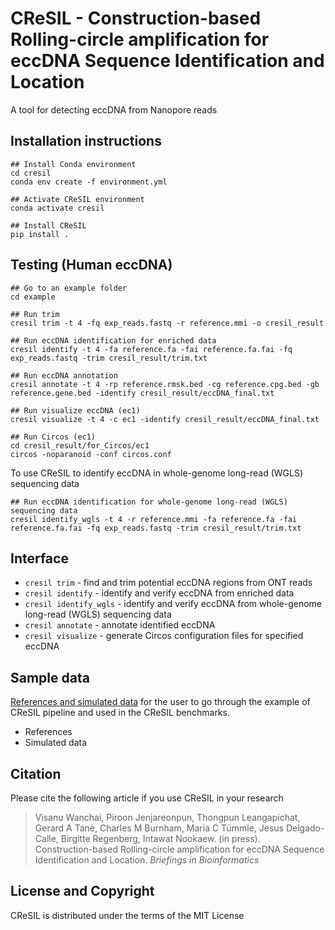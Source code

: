 # CReSIL - Construction-based Rolling-circle amplification for eccDNA Sequence Identification and Location

A tool for detecting eccDNA from Nanopore reads



## Installation instructions
```
## Install Conda environment
cd cresil
conda env create -f environment.yml

## Activate CReSIL environment
conda activate cresil

## Install CReSIL
pip install .
```

## Testing (Human eccDNA)
```
## Go to an example folder
cd example

## Run trim 
cresil trim -t 4 -fq exp_reads.fastq -r reference.mmi -o cresil_result

## Run eccDNA identification for enriched data
cresil identify -t 4 -fa reference.fa -fai reference.fa.fai -fq exp_reads.fastq -trim cresil_result/trim.txt

## Run eccDNA annotation
cresil annotate -t 4 -rp reference.rmsk.bed -cg reference.cpg.bed -gb reference.gene.bed -identify cresil_result/eccDNA_final.txt

## Run visualize eccDNA (ec1)
cresil visualize -t 4 -c ec1 -identify cresil_result/eccDNA_final.txt

## Run Circos (ec1)
cd cresil_result/for_Circos/ec1
circos -noparanoid -conf circos.conf
```

To use CReSIL to identify eccDNA in whole-genome long-read (WGLS) sequencing data

```
## Run eccDNA identification for whole-genome long-read (WGLS) sequencing data
cresil identify_wgls -t 4 -r reference.mmi -fa reference.fa -fai reference.fa.fai -fq exp_reads.fastq -trim cresil_result/trim.txt
```

## Interface
 - `cresil trim` - find and trim potential eccDNA regions from ONT reads
 - `cresil identify` - identify and verify eccDNA from enriched data
 - `cresil identify_wgls` - identify and verify eccDNA from whole-genome long-read (WGLS) sequencing data
 - `cresil annotate` - annotate identified eccDNA
 - `cresil visualize` - generate Circos configuration files for specified eccDNA

## Sample data
[References and simulated data](https://app.box.com/s/5leixacmp1xx8qs7qtcuyz93lgqpzgkn) for the user to go through the example of CReSIL pipeline and used in the CReSIL benchmarks.
- References
- Simulated data

## Citation
Please cite the following article if you use CReSIL in your research
> Visanu Wanchai, Piroon Jenjareonpun, Thongpun Leangapichat, Gerard A Tané, Charles M Burnham, Maria C Tümmle, Jesus Delgado-Calle, Birgitte Regenberg, Intawat Nookaew. (in press).</br>
> Construction-based Rolling-circle amplification for eccDNA Sequence Identification and Location. *Briefings in Bioinformatics*<br>

## License and Copyright

CReSIL is distributed under the terms of the MIT License
